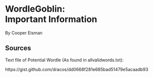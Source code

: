<!DOCTYPE html>
<html>

<head>
    <title>WordleGoblin Important Information</title>
</head>

<body>
    <h1>WordleGoblin:<br> Important Information</h1>
    <p>By Cooper Eisman</p>

<h2>Sources</h2>
<p>Text file of Potential Wordle (As found in allvalidwords.txt):</p>
<p>https://gist.github.com/dracos/dd0668f281e685bad51479e5acaadb93</p>
</body>

</html>

